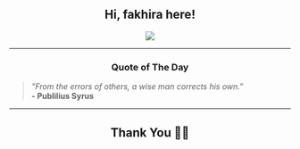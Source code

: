 <h2 align="center"> Hi, fakhira here!</h2>

<p align="center">
<a href="https://github.com/fakhiralkda" alt="github streak"><img src="https://dvst-streak.herokuapp.com/?user=fakhiralkda&theme=tokyonight&fire=DD472C"></a>
</p>

<hr>
<h3 align="center">Quote of The Day</h3>
<p align="center">
<blockquote>
<i>"From the errors of others, a wise man corrects his own."</i>
<br>
<b>- Publilius Syrus</b>
</blockquote>
</p>


<hr>
<h2 align="center">Thank You 🙏🏼</h2>
